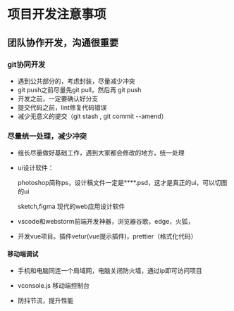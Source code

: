 #  项目开发注意事项

## 团队协作开发，沟通很重要

### git协同开发

* 遇到公共部分的，考虑封装，尽量减少冲突
* git push之前尽量先git pull，然后再 git push
* 开发之前，一定要确认好分支
* 提交代码之前，lint修复代码错误
* 减少无意义的提交（git stash , git commit --amend）

### 尽量统一处理，减少冲突

* 组长尽量做好基础工作，遇到大家都会修改的地方，统一处理

* ui设计软件：

  photoshop简称ps，设计稿文件一定是****.psd，这才是真正的ui，可以切图的ui

  sketch,figma 现代的web应用设计软件

* vscode和webstorm前端开发神器，浏览器谷歌，edge，火狐，

* 开发vue项目。插件vetur(vue提示插件)，prettier（格式化代码）

#### 移动端调试

* 手机和电脑同连一个局域网，电脑关闭防火墙，通过ip即可访问项目

* vconsole.js 移动端控制台

* 防抖节流，提升性能

  

